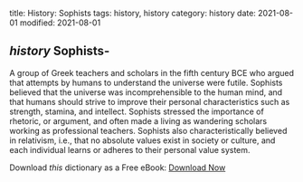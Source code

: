 title: History: Sophists
tags: history, history
category: history
date: 2021-08-01
modified: 2021-08-01

## _history_  Sophists-
A group of Greek teachers and scholars in the fifth
century BCE who argued that attempts by humans to understand the
universe were futile.  Sophists believed that the universe was
incomprehensible to the human mind, and that humans should strive to
improve their personal characteristics such as strength, stamina, and
intellect.   Sophists stressed the importance of rhetoric, or
argument, and often made a living as wandering scholars
working as professional teachers.  Sophists also characteristically
believed in relativism, i.e., that no absolute values exist in society
or culture, and each individual learns or adheres to their personal
value system.


Download *this* dictionary as a Free eBook: [Download Now]({static}static/CairnsHistoryDictionary.pdf)

